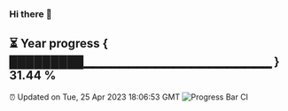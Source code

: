 ### Hi there 👋
⏳ Year progress { █████████▁▁▁▁▁▁▁▁▁▁▁▁▁▁▁▁▁▁▁▁▁ } 31.44 %
---
⏰ Updated on Tue, 25 Apr 2023 18:06:53 GMT
![Progress Bar CI](https://github.com/Moyi321/Moyi321/workflows/Progress%20Bar%20CI/badge.svg)
